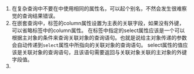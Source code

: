 1. 在复杂查询中不要在<resultMap>中使用相同的属性名，可以起个别名，不然会发生很难察觉的查询结果错误。
2. 在嵌套查询中，<collection>标签的column属性设置为主表的关联字段，如果没有外键，可以省略<collection>标签中的column属性。
   在<collection>标签中指定的select属性应该是一个可以根据主对象的条件来查询关联对象的查询语句。也就是说给主对象传递的参数会自动传递到`select`属性中所指向的关联对象的查询语句。
   select属性的值应该是关联对象的查询语句，且该语句需要返回与关联对象关联的主对象的外键字段值。
3. 